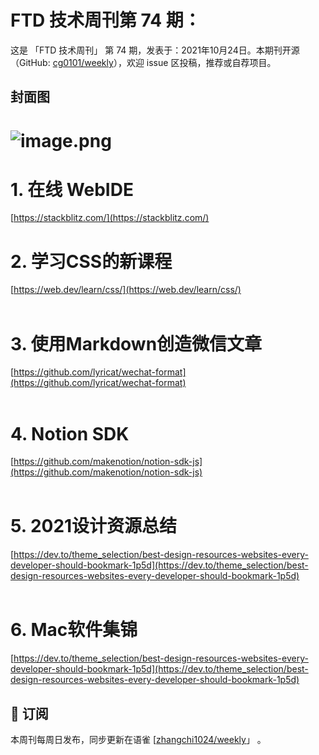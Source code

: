 # FTD 技术周刊第 74 期：
这是 「FTD 技术周刊」 第 74 期，发表于：2021年10月24日。本期刊开源（GitHub: [cg0101/weekly](https://github.com/cg0101/weekly)），欢迎 issue 区投稿，推荐或自荐项目。
## 封面图
# ![image.png](https://cdn.nlark.com/yuque/0/2021/png/132503/1632621677998-54c09c4a-8b67-4130-a3d7-bee69517a0a7.png#clientId=uc17c40e5-83be-4&from=paste&height=720&id=u2c1f24f2&margin=%5Bobject%20Object%5D&name=image.png&originHeight=720&originWidth=1080&originalType=binary&ratio=1&size=1465167&status=done&style=none&taskId=u6efe7108-8b11-4a77-be42-e2a63e15af3&width=1080)
# 1. 在线 WebIDE
 [https://stackblitz.com/](https://stackblitz.com/)<br />

# 2. 学习CSS的新课程
 [https://web.dev/learn/css/](https://web.dev/learn/css/)<br />​<br />
# 3. 使用Markdown创造微信文章
[https://github.com/lyricat/wechat-format](https://github.com/lyricat/wechat-format)<br />​<br />
# 4. Notion SDK
[https://github.com/makenotion/notion-sdk-js](https://github.com/makenotion/notion-sdk-js) <br />​<br />
# 5. 2021设计资源总结
[https://dev.to/theme_selection/best-design-resources-websites-every-developer-should-bookmark-1p5d](https://dev.to/theme_selection/best-design-resources-websites-every-developer-should-bookmark-1p5d) <br />​<br />
# 6. Mac软件集锦
[https://dev.to/theme_selection/best-design-resources-websites-every-developer-should-bookmark-1p5d](https://dev.to/theme_selection/best-design-resources-websites-every-developer-should-bookmark-1p5d) 



## 📅 订阅
本周刊每周日发布，同步更新在语雀 [[zhangchi1024/weekly](https://www.yuque.com/zhangchi1024/weekly)」 。